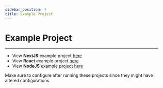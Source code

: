 ```yaml
---
sidebar_position: 7
title: Example Project
---
```


# Example Project

---

- View **NextJS** example project [here](https://github.com/erenkulaksiz/nexys/tree/master/apps/nextjs)
- View **React** example project [here](https://github.com/erenkulaksiz/nexys/tree/master/apps/reactjs)
- View **NodeJS** example project [here](https://github.com/erenkulaksiz/nexys/tree/master/apps/nodejs)

Make sure to configure after running these projects since they might have altered configurations.